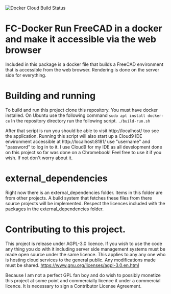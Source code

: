 ![Docker Cloud Build Status](https://img.shields.io/docker/cloud/build/mmiscool/fc-docker)

# FC-Docker Run FreeCAD in a docker and make it accessible via the web browser

Included in this package is a docker file that builds a FreeCAD environment that is accessible from the web browser. Rendering is done on the server side for everything.

# Building and running
To build and run this project clone this repository.
You must have docker installed. On Ubuntu use the following command
```sudo apt install docker-ce```
In the repository directory run the following script.
```./build-run.sh```

After that script is run you should be able to visit http://localhost/ too see the application. 
Running this script will also start up a Cloud9 IDE environment accessible at http://localhost:8181/ use "username" and "password" to log in to it. 
I use Cloud9 for my IDE as all development done on this project so far was done on a Chromebook!
Feel free to use it if you wish. If not don't worry about it. 


# external_dependencies
Right now there is an external_dependencies folder. Items in this folder are from other projects.
A build system that fetches these files from there source projects will be implemented.
Respect the licences included with the packages in the external_dependencies folder. 

# Contributing to this project. 
This project is release under AGPL-3.0 licence. If you wish to use the code any thing you do with it including server side management systems must be made open source under the same licence. This applies to any any one who is hosting cloud services to the general public. Any modifications made must be shared. 
https://www.gnu.org/licenses/agpl-3.0.en.html

Because I am not a perfect GPL fan boy and do wish to possibly monetize this project at some point and commercially licence it under a commercial licence. It is necessary to sign a Contributor License Agreement.

